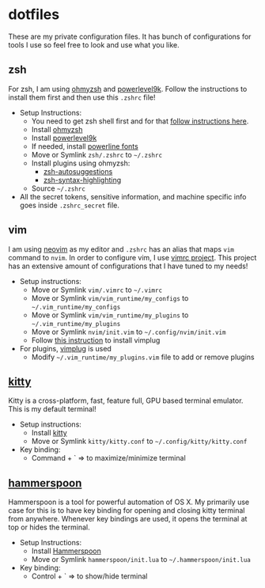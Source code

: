 # dotfiles
These are my private configuration files. It has bunch of configurations for tools I use so feel free to look and use what you like.

## zsh
For zsh, I am using [ohmyzsh](https://github.com/ohmyzsh/ohmyzsh) and [powerlevel9k](https://github.com/Powerlevel9k/powerlevel9k). Follow the instructions to install them first and then use this `.zshrc` file! 
* Setup Instructions:
  * You need to get zsh shell first and for that [follow instructions here](https://github.com/ohmyzsh/ohmyzsh/wiki/Installing-ZSH#install-and-set-up-zsh-as-default).
  * Install [ohmyzsh](https://github.com/ohmyzsh/ohmyzsh)
  * Install [powerlevel9k](https://github.com/Powerlevel9k/powerlevel9k)
  * If needed, install [powerline fonts](https://github.com/powerline/fonts)
  * Move or Symlink `zsh/.zshrc` to `~/.zshrc`
  * Install plugins using ohmyzsh:
    * [zsh-autosuggestions](https://github.com/zsh-users/zsh-autosuggestions/blob/master/INSTALL.md#oh-my-zsh)
    * [zsh-syntax-highlighting](https://github.com/zsh-users/zsh-syntax-highlighting/blob/master/INSTALL.md#oh-my-zsh)
  * Source `~/.zshrc`
* All the secret tokens, sensitive information, and machine specific info goes inside `.zshrc_secret` file.

## vim
I am using [neovim](https://github.com/neovim/neovim) as my editor and `.zshrc` has an alias that maps `vim` command to `nvim`. In order to configure vim, I use [vimrc project](https://github.com/dhillondeep/vimrc). This project has an extensive amount of configurations that I have tuned to my needs!
* Setup instructions:
  * Move or Symlink `vim/.vimrc` to `~/.vimrc`
  * Move or Symlink `vim/vim_runtime/my_configs` to `~/.vim_runtime/my_configs`
  * Move or Symlink `vim/vim_runtime/my_plugins` to `~/.vim_runtime/my_plugins`
  * Move or Symlink `nvim/init.vim` to `~/.config/nvim/init.vim`
  * Follow [this instruction](https://github.com/junegunn/vim-plug#vim) to install vimplug
* For plugins, [vimplug](https://github.com/junegunn/vim-plug) is used
  * Modify `~/.vim_runtime/my_plugins.vim` file to add or remove plugins

## [kitty](https://github.com/kovidgoyal/kitty)
Kitty is a cross-platform, fast, feature full, GPU based terminal emulator. This is my default terminal!
* Setup instructions:
  * Install [kitty](https://github.com/kovidgoyal/kitty)
  * Move or Symlink `kitty/kitty.conf` to `~/.config/kitty/kitty.conf`
* Key binding:
  * Command + ` => to maximize/minimize terminal

## [hammerspoon](http://www.hammerspoon.org/)
Hammerspoon is a tool for powerful automation of OS X. My primarily use case for this is to have key binding for opening and closing kitty terminal from anywhere. Whenever key bindings are used, it opens the terminal at top or hides the terminal.
* Setup Instructions:
  * Install [Hammerspoon](http://www.hammerspoon.org/)
  * Move or Symlink `hammerspoon/init.lua` to `~/.hammerspoon/init.lua`
* Key binding:
  * Control + ` => to show/hide terminal

